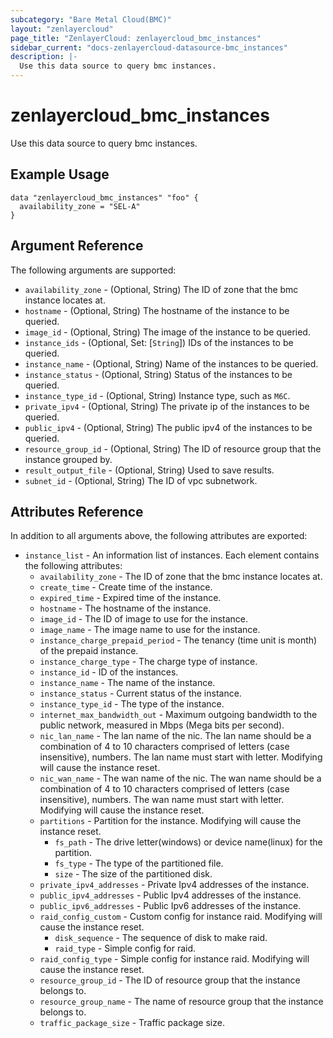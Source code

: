 ```yaml
---
subcategory: "Bare Metal Cloud(BMC)"
layout: "zenlayercloud"
page_title: "ZenlayerCloud: zenlayercloud_bmc_instances"
sidebar_current: "docs-zenlayercloud-datasource-bmc_instances"
description: |-
  Use this data source to query bmc instances.
---
```


# zenlayercloud_bmc_instances

Use this data source to query bmc instances.

## Example Usage

```hcl
data "zenlayercloud_bmc_instances" "foo" {
  availability_zone = "SEL-A"
}
```

## Argument Reference

The following arguments are supported:

* `availability_zone` - (Optional, String) The ID of zone that the bmc instance locates at.
* `hostname` - (Optional, String) The hostname of the instance to be queried.
* `image_id` - (Optional, String) The image of the instance to be queried.
* `instance_ids` - (Optional, Set: [`String`]) IDs of the instances to be queried.
* `instance_name` - (Optional, String) Name of the instances to be queried.
* `instance_status` - (Optional, String) Status of the instances to be queried.
* `instance_type_id` - (Optional, String) Instance type, such as `M6C`.
* `private_ipv4` - (Optional, String) The private ip of the instances to be queried.
* `public_ipv4` - (Optional, String) The public ipv4 of the instances to be queried.
* `resource_group_id` - (Optional, String) The ID of resource group that the instance grouped by.
* `result_output_file` - (Optional, String) Used to save results.
* `subnet_id` - (Optional, String) The ID of vpc subnetwork.

## Attributes Reference

In addition to all arguments above, the following attributes are exported:

* `instance_list` - An information list of instances. Each element contains the following attributes:
   * `availability_zone` - The ID of zone that the bmc instance locates at.
   * `create_time` - Create time of the instance.
   * `expired_time` - Expired time of the instance.
   * `hostname` - The hostname of the instance.
   * `image_id` - The ID of image to use for the instance.
   * `image_name` - The image name to use for the instance.
   * `instance_charge_prepaid_period` - The tenancy (time unit is month) of the prepaid instance.
   * `instance_charge_type` - The charge type of instance.
   * `instance_id` - ID of the instances.
   * `instance_name` - The name of the instance.
   * `instance_status` - Current status of the instance.
   * `instance_type_id` - The type of the instance.
   * `internet_max_bandwidth_out` - Maximum outgoing bandwidth to the public network, measured in Mbps (Mega bits per second).
   * `nic_lan_name` - The lan name of the nic. The lan name should be a combination of 4 to 10 characters comprised of letters (case insensitive), numbers. The lan name must start with letter. Modifying will cause the instance reset.
   * `nic_wan_name` - The wan name of the nic. The wan name should be a combination of 4 to 10 characters comprised of letters (case insensitive), numbers. The wan name must start with letter. Modifying will cause the instance reset.
   * `partitions` - Partition for the instance. Modifying will cause the instance reset.
      * `fs_path` - The drive letter(windows) or device name(linux) for the partition.
      * `fs_type` - The type of the partitioned file.
      * `size` - The size of the partitioned disk.
   * `private_ipv4_addresses` - Private Ipv4 addresses of the instance.
   * `public_ipv4_addresses` - Public Ipv4 addresses of the instance.
   * `public_ipv6_addresses` - Public Ipv6 addresses of the instance.
   * `raid_config_custom` - Custom config for instance raid. Modifying will cause the instance reset.
      * `disk_sequence` - The sequence of disk to make raid.
      * `raid_type` - Simple config for raid.
   * `raid_config_type` - Simple config for instance raid. Modifying will cause the instance reset.
   * `resource_group_id` - The ID of resource group that the instance belongs to.
   * `resource_group_name` - The name of resource group that the instance belongs to.
   * `traffic_package_size` - Traffic package size.


